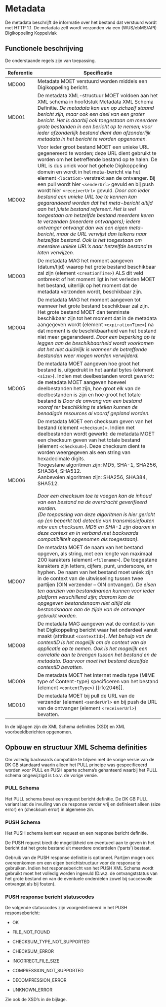 # Metadata

De metadata beschrijft de informatie over het bestand dat verstuurd wordt met
HTTP 1.1. De metadata zelf wordt verzonden via een (WUS/ebMS/API) Digikoppeling Koppelvlak 

## Functionele beschrijving

De onderstaande regels zijn van toepassing.

| **Referentie** | **Specificatie**                                                                                                                                                                                                                                                                                                                                                                                                                                                                                                                                                                                                                                                                                                                                                                                                                                 |
|----------------|--------------------------------------------------------------------------------------------------------------------------------------------------------------------------------------------------------------------------------------------------------------------------------------------------------------------------------------------------------------------------------------------------------------------------------------------------------------------------------------------------------------------------------------------------------------------------------------------------------------------------------------------------------------------------------------------------------------------------------------------------------------------------------------------------------------------------------------------------|
| MD000          | Metadata MOET verstuurd worden middels een Digikoppeling bericht.                                                                                                                                                                                                                                                                                                                                                                                                                                                                                                                                                                                                                                                                                                                                                                               |
| MD001          | De metadata XML-structuur MOET voldoen aan het XML schema in hoofdstuk Metadata XML Schema Definitie.  *De metadata kan een op zichzelf staand bericht zijn, maar ook een deel van een groter bericht. Het is daarbij ook toegestaan om meerdere grote bestanden in een bericht op te nemen; voor ieder afzonderlijk bestand dient dan afzonderlijk metadata in het bericht te worden opgenomen.*                                                                                                                                                                                                                                                                                                                                                                                                                                                |
| MD002          | Voor ieder groot bestand MOET een unieke URL gegenereerd te worden; deze URL dient gebruikt te worden om het betreffende bestand op te halen. De URL is dus uniek voor het gehele Digikoppeling domein en wordt in het meta-bericht via het element `<location>` verstrekt aan de ontvanger. Bij een pull wordt hier `<senderUrl>` gevuld en bij push wordt hier `<receiverUrl>` gevuld.  *Door aan ieder bestand een unieke URL toe te kennen kan gegarandeerd worden dat het meta-bericht altijd aan het juiste bestand refereert. Het is wel toegestaan om hetzelfde bestand meerdere keren te verzenden (meerdere ontvangers); iedere ontvanger ontvangt dan wel een eigen meta-bericht, maar de URL verwijst dan telkens naar hetzelfde bestand. Ook is het toegestaan om meerdere unieke URL’s naar hetzelfde bestand te laten verwijzen.* |
| MD003          | De metadata MAG het moment aangeven (datum/tijd) waarop het grote bestand beschikbaar zal zijn (element `<creationTime>`) ALS dit veld ontbreekt of het moment ligt in het verleden MOET het bestand, uiterlijk op het moment dat de metadata verzonden wordt, beschikbaar zijn.                                                                                                                                                                                                                                                                                                                                                                                                                                                                                                                                                                 |
| MD004          | De metadata MAG het moment aangeven tot wanneer het grote bestand beschikbaar zal zijn. Het grote bestand MOET dan tenminste beschikbaar zijn tot het moment dat in de metadata aangegeven wordt (element `<expirationTime>`) na dat moment is de beschikbaarheid van het bestand niet meer gegarandeerd.  *Door een beperking op te leggen aan de beschikbaarheid wordt voorkomen dat het niet duidelijk is wanneer de betreffende bestanden weer mogen worden verwijderd.*                                                                                                                                                                                                                                                                                                                                                                   |
| MD005          | De metadata MOET aangeven hoe groot het bestand is, uitgedrukt in het aantal bytes (element `<size>`). Indien met deelbestanden wordt gewerkt: de metadata MOET aangeven hoeveel deelbestanden het zijn, hoe groot elk van de deelbestanden is zijn en hoe groot het totale bestand is   *Door de omvang van een bestand vooraf ter beschikking te stellen kunnen de benodigde resources al vooraf gepland worden.*                                                                                                                                                                                                                                                                                                                                                                                                                              |
| MD006          | De metadata MOET een checksum geven van het bestand (element `<checksum)>`. Indien met deelbestanden wordt gewerkt: de metadata MOET een checksum geven van het totale bestand (element `<checksum>`). Deze checksum dient te worden weergegeven als een string van hexadecimale digits.<br>Toegestane algoritmen zijn: MD5, SHA-1, SHA256, SHA384, SHA512.<br>Aanbevolen algoritmen zijn: SHA256, SHA384, SHA512. <br><br>*Door een checksum toe te voegen kan de inhoud van een bestand na de overdracht geverifieerd worden.*<br>*(De toepassing van deze algoritmen is hier gericht op (en beperkt tot) detectie van transmissiefouten mbv een checksum. MD5 en SHA-1 zijn daarom in deze context en in verband met backwards compatibiliteit opgenomen als toegestaan).*                                                                                   |
| MD007          | De metadata MOET de naam van het bestand opgeven, als string, met een lengte van maximaal 200 karakters (element `<filename>`). De toegestane karakters zijn letters, cijfers, punt, underscore, en hyphen.  De naam van het bestand moet uniek zijn in de context van de uitwisseling tussen twee partijen (OIN verzender – OIN ontvanger).  *De eisen ten aanzien van bestandnamen kunnen voor ieder platform verschillend zijn; daarom kan de opgegeven bestandsnaam niet altijd als bestandsnaam aan de zijde van de ontvanger gebruikt worden.*                                                                                                                                                                                                                                                                                             |
| MD008          | De metadata MAG aangeven wat de context is van het Digikoppeling bericht waar het onderdeel vanuit maakt (attribuut `<contextId>`).  *Met behulp van de contextID is het mogelijk om de context van de applicatie op te nemen. Ook is het mogelijk een correlatie aan te brengen tussen het bestand en de metadata. Daarvoor moet het bestand dezelfde contextID bevatten.*                                                                                                                                                                                                                                                                                                                                                                                                                                                                           |
| MD009          | De metadata MOET het Internet media type (MIME type of Content-type) specificeren van het bestand (element `<contentType>`) [[rfc2046]].                                                                                                                                                                                                                                                                                                                                                                                                                                                                                                                                                                                                                                                                                                           |
| MD010          |  De metadata MOET bij pull de URL van de verzender (element `<senderUrl>` en bij push de URL van de ontvanger (element `<receiverUrl>`) bevatten.                                                                                                                                                                                                                                                                                                                                                                                                                                                                                                                                                                                                                                                                                                |

In de bijlagen zijn de XML Schema definities (XSD) en XML voorbeeldberichten
opgenomen.

## Opbouw en structuur XML Schema definities  


Om volledig backwards compatible te blijven met de vorige versie van de DK GB
standaard waarin alleen het PULL principe was gespecificeerd worden voor PULL en
PUSH aparte schema’s gehanteerd waarbij het PULL schema ongewijzigd is t.o.v. de
vorige versie.

### PULL Schema

Het PULL schema bevat een request bericht definitie. De DK GB PULL variant laat
de invulling van de response verder vrij en definieert alleen (size error) en
(checksum error) in algemene zin.

### PUSH Schema

Het PUSH schema kent een request en een response bericht definitie.

De PUSH request biedt de mogelijkheid om eventueel aan te geven in het bericht
dat het grote bestand uit meerdere onderdelen (‘parts’) bestaat.

Gebruik van de PUSH response definitie is optioneel. Partijen mogen ook
overeenkomen om een eigen berichtstructuur voor de response te gebruiken. Indien
het responsebericht van het PUSH XML Schema wordt gebruikt moet het volledig
worden ingevuld (D.w.z. de ontvangststatus van het grote bestand en van de
eventuele onderdelen zowel bij succesvolle ontvangst als bij fouten).

### PUSH response bericht statuscodes

De volgende statuscodes zijn voorgedefinieerd in het PUSH responsebericht:

- OK

- FILE_NOT_FOUND

- CHECKSUM_TYPE_NOT_SUPPORTED

- CHECKSUM_ERROR

- INCORRECT_FILE_SIZE

- COMPRESSION_NOT_SUPPORTED

- DECOMPRESSION_ERROR

- UNKNOWN_ERROR

Zie ook de XSD’s in de bijlage.

